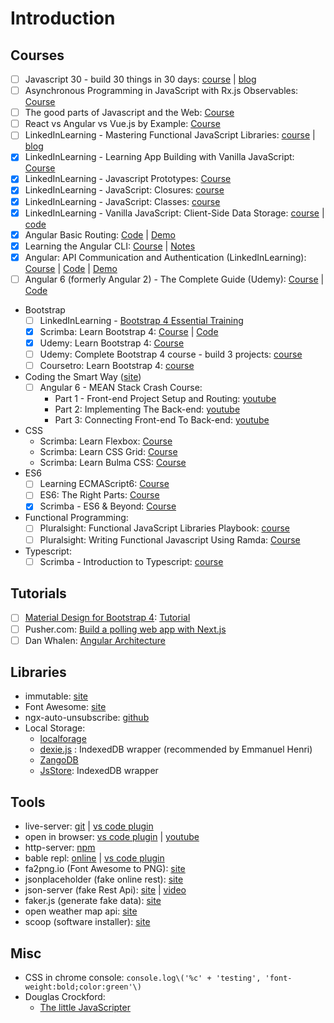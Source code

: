 # Introduction

## Courses

* [ ] Javascript 30 - build 30 things in 30 days: [course](https://javascript30.com/) \| [blog](https://medium.com/employbl/30-things-i-learned-from-javascript-30-fa37d554bfca)
* [ ] Asynchronous Programming in JavaScript with Rx.js Observables: [Course](https://app.pluralsight.com/library/courses/asynchronous-javascript-rxjs-observables/table-of-contents)
* [ ] The good parts of Javascript and the Web: [Course](https://www.linkedin.com/learning/the-good-parts-of-javascript-and-the-web/scope)
* [ ] React vs Angular vs Vue.js by Example: [Course](https://www.udemy.com/react-vs-angular-vs-vuejs-by-example/learn/v4/overview)
* [ ] LinkedInLearning - Mastering Functional JavaScript Libraries: [course](https://www.linkedin.com/learning/mastering-functional-javascript-libraries) \| [blog](http://www.zsoltnagy.eu/)
* [x] LinkedInLearning - Learning App Building with Vanilla JavaScript: [Course](https://www.linkedin.com/learning/learning-app-building-with-vanilla-javascript)
* [x] LinkedInLearning - Javascript Prototypes: [Course](https://www.linkedin.com/learning/javascript-prototypes)
* [x] LinkedInLearning - JavaScript: Closures: [course](https://www.linkedin.com/learning/javascript-closures)
* [x] LinkedInLearning - JavaScript: Classes: [course](https://www.linkedin.com/learning/javascript-classes-2)
* [x] LinkedInLearning - Vanilla JavaScript: Client-Side Data Storage: [course](https://www.linkedin.com/learning/vanilla-javascript-client-side-data-storage) \| [code](https://1drv.ms/f/s!Ald4NWZmTvEcnrx96zYSBt6UVRvBeA)
* [x] Angular Basic Routing: [Code](https://github.com/kozigh01/angular-basic-routing) \| [Demo](https://stackblitz.com/github/kozigh01/angular-basic-routing)  
* [x] Learning the Angular CLI: [Course](https://www.linkedin.com/learning/learning-the-angular-cli-2) \| [Notes](https://gist.github.com/kozigh01/37b52fc1362da677b953c957178ee703)  
* [x] Angular: API Communication and Authentication \(LinkedInLearning\): [Course](https://www.linkedin.com/learning/angular-api-communication-and-authentication) \| [Code](https://github.com/kozigh01/AngularAPICommAndAuth) \| [Demo](https://stackblitz.com/github/kozigh01/AngularAPICommAndAuth/tree/master/my-app)  
* [ ] Angular 6 \(formerly Angular 2\) - The Complete Guide \(Udemy\): [Course](https://www.udemy.com/the-complete-guide-to-angular-2/learn/v4/overview) \| [Code](https://github.com/kozigh01/AngularAPICommAndAuth)
* Bootstrap
  * [ ] ​LinkedInLearning - [Bootstrap 4 Essential Training](https://www.linkedin.com/learning/bootstrap-4-essential-training)​
  * [x] Scrimba: Learn Bootstrap 4: [Course](https://scrimba.com/g/gbootstrap4) \| [Code](https://github.com/kozigh01/scrimba_learn_bootstrap_4)
  * [x] Udemy: Learn Bootstrap 4: [Course](https://www.udemy.com/learn-bootstrap-4-by-example/learn/v4/content)
  * [ ] ​Udemy: Complete Bootstrap 4 course - build 3 projects​: [course](https://www.udemy.com/bootstrap-4-tutorials/learn/v4/overview)
  * [ ] ​Coursetro: Learn Bootstrap 4​: [course](https://coursetro.com/posts/code/130/Learn-Bootstrap-4-Final-in-2018-with-our-Free-Crash-Course)
* Coding the Smart Way \([site](https://codingthesmartway.com/)\)
  * [ ] Angular 6 - MEAN Stack Crash Course:
    * Part 1 - Front-end Project Setup and Routing: [youtube](https://codingthesmartway.com/angular-6-mean-stack-crash-course-part-1-front-end-project-setup-and-routing/)​
    * Part 2: Implementing The Back-end: [youtube](https://www.youtube.com/watch?v=a30flH_q5-A)​
    * Part 3: Connecting Front-end To Back-end: [youtube](https://www.youtube.com/watch?v=HTqghYMRrtA)​
* CSS
  * Scrimba: Learn Flexbox: [Course](https://scrimba.com/g/gflexbox)
  * Scrimba: Learn CSS Grid: [Course](https://scrimba.com/g/gR8PTE)
  * Scrimba: Learn Bulma CSS: [Course](https://scrimba.com/g/gbulma)
* ES6
  * [ ] Learning ECMAScript6: [Course](https://www.linkedin.com/learning/learning-ecmascript-6)
  * [ ] ES6: The Right Parts: [Course](https://www.linkedin.com/learning/es6-the-right-parts)
  * [x] ​Scrimba - ES6 & Beyond: [Course](https://scrimba.com/playlist/p4Mrt9)
* Functional Programming:
  * [ ] Pluralsight: Functional JavaScript Libraries Playbook: [course](https://app.pluralsight.com/library/courses/functional-javascript-libraries-playbook/table-of-contents)
  * [ ] Pluralsight: Writing Functional Javascript Using Ramda: [Course](https://app.pluralsight.com/library/courses/javascript-ramda-functional/table-of-contents)
* Typescript:
  * [ ] Scrimba - Introduction to Typescript: [course](https://scrimba.com/g/gintrototypescript)

## Tutorials

* [ ] [Material Design for Bootstrap 4](https://mdbootstrap.com/): [Tutorial](https://mdbootstrap.com/bootstrap-tutorial/)  
* [ ] Pusher.com: [Build a polling web app with Next.js](https://pusher.com/tutorials/polling-web-app-nextjs)  
* [ ] Dan Whalen: [Angular Architecture](https://docs.google.com/presentation/d/1p-b06uKuL4swn7DKKJKPTVgAomO6Qjh6uUeOFdzRpmw/edit#slide=id.g37900083ac_0_0)

## Libraries

* immutable: [site](https://facebook.github.io/immutable-js/)
* Font Awesome: [site](https://fontawesome.com/)
* ngx-auto-unsubscribe: [github](https://github.com/NetanelBasal/ngx-auto-unsubscribe)
* Local Storage:
  * [localforage](https://localforage.github.io/localForage/)
  * [dexie.js](http://dexie.org/) : IndexedDB wrapper \(recommended by Emmanuel Henri\)
  * [ZangoDB](https://github.com/erikolson186/zangodb)
  * [JsStore](http://jsstore.net/): IndexedDB wrapper

## Tools

* live-server: [git](https://www.npmjs.com/package/live-server) \| [vs code plugin](https://marketplace.visualstudio.com/items?itemName=ritwickdey.LiveServer)
* open in browser: [vs code plugin](https://marketplace.visualstudio.com/items?itemName=techer.open-in-browser) \| [youtube](https://www.youtube.com/watch?v=T8DrI6K8ArE)
* http-server: [npm](https://www.npmjs.com/package/http-server)
* bable repl: [online](http://babeljs.io/repl) \| [vs code plugin](https://marketplace.visualstudio.com/items?itemName=t-sauer.vscode-babel-repl)
* fa2png.io \(Font Awesome to PNG\): [site](http://fa2png.io/) 
* jsonplaceholder \(fake online rest\): [site](https://jsonplaceholder.typicode.com/)
* json-server \(fake Rest Api\): [site](https://github.com/typicode/json-server) \| [video](https://egghead.io/lessons/javascript-creating-demo-apis-with-json-server)
* faker.js \(generate fake data\): [site](https://github.com/marak/Faker.js/)
* open weather map api: [site](https://openweathermap.org/)
* scoop \(software installer\): [site](https://scoop.sh/)

## Misc

* CSS in chrome console:  `console.log\('%c' + 'testing', 'font-weight:bold;color:green'\)`
* Douglas Crockford:
  * [The little JavaScripter](http://crockford.com/javascript/little.html)


